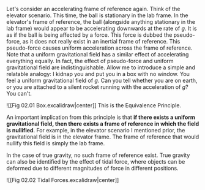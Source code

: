 Let's consider an accelerating frame of reference again. Think of the elevator scenario. This time, the ball is stationary in the lab frame. In the elevator's frame of reference, the ball (alongside anything stationary in the lab frame) would appear to be accelerating downwards at the rate of $g$.
It is as if the ball is being affected by a force. This force is dubbed the pseudo-force, as it does not really exist in an inertial frame of reference.
This pseudo-force causes uniform acceleration across the frame of reference. Note that a uniform gravitational field has a similar effect of accelerating everything equally. In fact, the effect of pseudo-force and uniform gravitational field are indistinguishable.
Allow me to introduce a simple and relatable analogy: I kidnap you and put you in a box with no window. You feel a uniform gravitational field of $g$. Can you tell whether you are on earth, or you are attached to a silent rocket running with the acceleration of $g$? You can't.

![[Fig 02.01 Box.excalidraw|center]]
This is the Equivalence Principle.

An important implication from this principle is that **if there exists a uniform gravitational field, then there exists a frame of reference in which the field is nullified**.
For example, in the elevator scenario I mentioned prior, the gravitational field is in the elevator frame. The frame of reference that would nullify this field is simply the lab frame.

In the case of true gravity, no such frame of reference exist. True gravity can also be identified by the effect of tidal force, where objects can be deformed due to different magnitudes of force in different positions.

![[Fig 02.02 Tidal Forces.excalidraw|center]]
